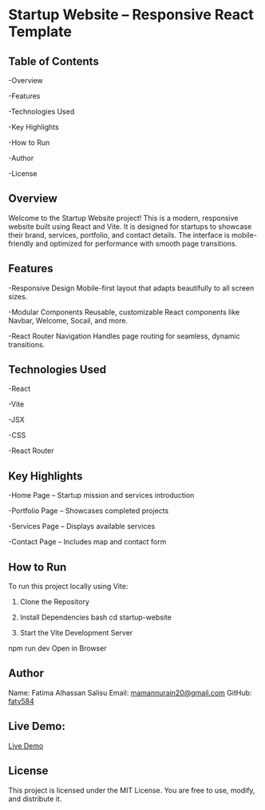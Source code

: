 # Startup Website – Responsive React Template


## Table of Contents
-Overview

-Features

-Technologies Used

-Key Highlights

-How to Run

-Author

-License

## Overview


Welcome to the Startup Website project! This is a modern, responsive website built using React and Vite. It is designed for startups to showcase their brand, services, portfolio, and contact details. The interface is mobile-friendly and optimized for performance with smooth page transitions.

## Features

-Responsive Design
Mobile-first layout that adapts beautifully to all screen sizes.

-Modular Components
Reusable, customizable React components like Navbar, Welcome, Socail, and more.

-React Router Navigation
Handles page routing for seamless, dynamic transitions.

## Technologies Used

-React

-Vite

-JSX

-CSS

-React Router

## Key Highlights

-Home Page – Startup mission and services introduction

-Portfolio Page – Showcases completed projects

-Services Page – Displays available services

-Contact Page – Includes map and contact form


## How to Run

To run this project locally using Vite:

1. Clone the Repository

2. Install Dependencies
bash
cd startup-website



3. Start the Vite Development Server

npm run dev
Open in Browser


 ## Author
Name: Fatima Alhassan Salisu
Email: mamannurain20@gmail.com
GitHub: [faty584](https://github.com/faty584)

## Live Demo:
[Live Demo](https://react-website2.onrender.com) 

## License
This project is licensed under the MIT License.
You are free to use, modify, and distribute it.
